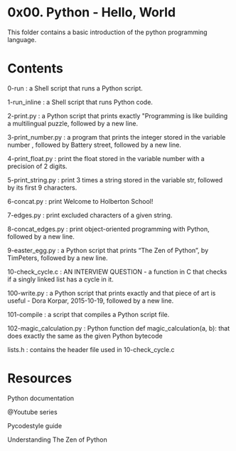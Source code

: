 # 0x00. Python - Hello, World

This folder contains a basic introduction of the python programming language.

# Contents

 0-run : a Shell script that runs a Python script.
 
 1-run_inline : a Shell script that runs Python code.
 
 2-print.py : a Python script that prints exactly "Programming is like building a multilingual puzzle, followed by a new line.
 
 3-print_number.py : a program that prints the integer stored in the variable number , followed by Battery street, followed by a new line.
 
 4-print_float.py : print the float stored in the variable number with a precision of 2 digits.
 
 5-print_string.py : print 3 times a string stored in the variable str, followed by its first 9 characters.
 
 6-concat.py : print Welcome to Holberton School!
 
 7-edges.py : print excluded characters of a given string.
 
 8-concat_edges.py : print object-oriented programming with Python, followed by a new line.
 
 9-easter_egg.py : a Python script that prints “The Zen of Python”, by TimPeters, followed by a new line.
 
 10-check_cycle.c : AN INTERVIEW QUESTION - a function in C that checks if a singly linked list has a cycle in it.
 
 100-write.py : a Python script that prints exactly and that piece of art is useful - Dora Korpar, 2015-10-19, followed by a new line.
 
 101-compile : a script that compiles a Python script file.
 
 102-magic_calculation.py : Python function def magic_calculation(a, b): that does exactly the same as the given Python bytecode
 
 lists.h : contains the header file used in 10-check_cycle.c
 
# Resources

Python documentation

@Youtube series

Pycodestyle guide

Understanding The Zen of Python
